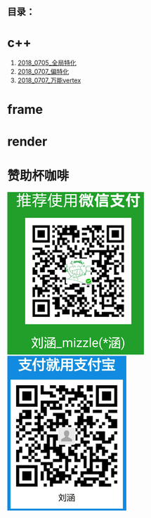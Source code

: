 
## 目录：

c++
=
1. [2018_0705_全局特化](./c++/2018_0705_全局特化/2018_0705_全局特化.md)
2. [2018_0707_偏特化](./c++/2018_0705_全局特化/2018_0707_偏特化.md)
3. [2018_0707_万能vertex](./c++/2018_0707_万能vertex/万能vertex.md)

frame
=

render
=

赞助杯咖啡
=
![微信](./res/weixin.png)  ![支付宝](./res/zhifubao.png)